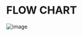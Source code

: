 # FLOW CHART
![image](https://user-images.githubusercontent.com/98837074/161413216-d5467cf2-1831-4c73-9c0f-e3e25bb33c48.png)

